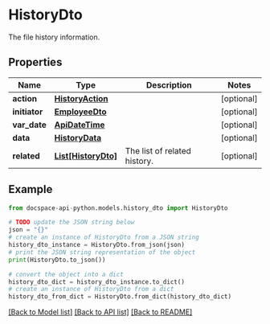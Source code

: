 # HistoryDto
The file history information.

## Properties

Name | Type | Description | Notes
------------ | ------------- | ------------- | -------------
**action** | [**HistoryAction**](HistoryAction.md) |  | [optional] 
**initiator** | [**EmployeeDto**](EmployeeDto.md) |  | [optional] 
**var_date** | [**ApiDateTime**](ApiDateTime.md) |  | [optional] 
**data** | [**HistoryData**](HistoryData.md) |  | [optional] 
**related** | [**List[HistoryDto]**](HistoryDto.md) | The list of related history. | [optional] 

## Example

```python
from docspace-api-python.models.history_dto import HistoryDto

# TODO update the JSON string below
json = "{}"
# create an instance of HistoryDto from a JSON string
history_dto_instance = HistoryDto.from_json(json)
# print the JSON string representation of the object
print(HistoryDto.to_json())

# convert the object into a dict
history_dto_dict = history_dto_instance.to_dict()
# create an instance of HistoryDto from a dict
history_dto_from_dict = HistoryDto.from_dict(history_dto_dict)
```
[[Back to Model list]](../README.md#documentation-for-models) [[Back to API list]](../README.md#documentation-for-api-endpoints) [[Back to README]](../README.md)


